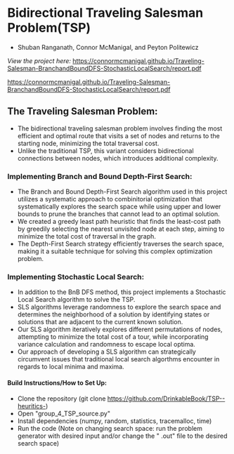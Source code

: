 # **Bidirectional Traveling Salesman Problem(TSP)**
- Shuban Ranganath, Connor McManigal, and Peyton Politewicz

*View the project here:* https://connormcmanigal.github.io/Traveling-Salesman-BranchandBoundDFS-StochasticLocalSearch/report.pdf

https://connormcmanigal.github.io/Traveling-Salesman-BranchandBoundDFS-StochasticLocalSearch/report.pdf

## The Traveling Salesman Problem:
- The bidirectional traveling salesman problem involves finding the most efficient and optimal route that visits a set of nodes and returns to the starting node, minimizing the total traversal cost.
- Unlike the traditional TSP, this variant considers bidirectional connections between nodes, which introduces additional complexity.

### Implementing Branch and Bound Depth-First Search:
- The Branch and Bound Depth-First Search algorithm used in this project utilizes a systematic approach to combinitorial optimization that systematically explores the search space while using upper and lower bounds to prune the branches that cannot lead to an optimal solution.
- We created a greedy least path heuristic that finds the least-cost path by greedily selecting the nearest unvisited node at each step, aiming to minimize the total cost of traversal in the graph.
- The Depth-First Search strategy efficiently traverses the search space, making it a suitable technique for solving this complex optimization problem.

### Implementing Stochastic Local Search:
- In addition to the BnB DFS method, this project implements a Stochastic Local Search algorithm to solve the TSP.
- SLS algorithms leverage randomness to explore the search space and determines the neighborhood of a solution by identifying states or solutions that are adjacent to the current known solution.
- Our SLS algorithm iteratively explores different permutations of nodes, attempting to minimize the total cost of a tour, while incorporating variance calculation and randomness to escape local optima.
- Our approach of developing a SLS algorithm can strategically circumvent issues that traditional local search algorthms encounter in regards to local minima and maxima.

#### Build Instructions/How to Set Up:
- Clone the repository (git clone <https://github.com/DrinkableBook/TSP--heuritics->)
- Open "group_4_TSP_source.py"
- Install dependencies (numpy, random, statistics, tracemalloc, time)
- Run the code (Note on changing search space: run the problem generator with desired input and/or change the " .out" file to the desired search space)
